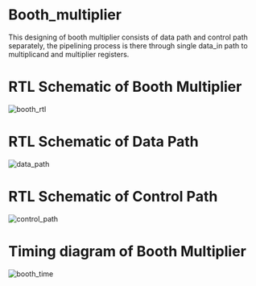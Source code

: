 # Booth_multiplier

This designing of booth multiplier consists of data path and control path separately, the pipelining process is there through single data_in path to multiplicand and multiplier registers.

# RTL Schematic of Booth Multiplier
![booth_rtl](https://github.com/user-attachments/assets/f015aac9-7165-4d96-b310-3e9c14b298fc)


# RTL Schematic of Data Path
![data_path](https://github.com/user-attachments/assets/3daefe09-7046-4bd7-9099-17e860f5c741)


# RTL Schematic of Control Path
![control_path](https://github.com/user-attachments/assets/07d11d38-0d92-481b-90a4-158535559451)


# Timing diagram of Booth Multiplier
![booth_time](https://github.com/user-attachments/assets/416592ae-c136-4125-b138-cf7b5f66f63f)




